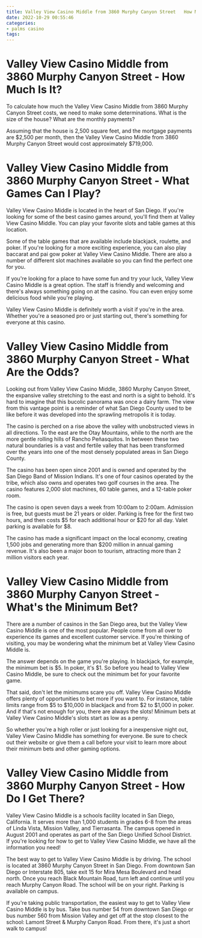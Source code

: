 ```yaml
---
title: Valley View Casino Middle from 3860 Murphy Canyon Street   How Much Is It
date: 2022-10-29 00:55:46
categories:
- palms casino
tags:
---
```



#  Valley View Casino Middle from 3860 Murphy Canyon Street - How Much Is It?

To calculate how much the Valley View Casino Middle from 3860 Murphy Canyon Street costs, we need to make some determinations. What is the size of the house? What are the monthly payments?

Assuming that the house is 2,500 square feet, and the mortgage payments are $2,500 per month, then the Valley View Casino Middle from 3860 Murphy Canyon Street would cost approximately $719,000.

#  Valley View Casino Middle from 3860 Murphy Canyon Street - What Games Can I Play?

Valley View Casino Middle is located in the heart of San Diego. If you're looking for some of the best casino games around, you'll find them at Valley View Casino Middle. You can play your favorite slots and table games at this location.

Some of the table games that are available include blackjack, roulette, and poker. If you're looking for a more exciting experience, you can also play baccarat and pai gow poker at Valley View Casino Middle. There are also a number of different slot machines available so you can find the perfect one for you.

If you're looking for a place to have some fun and try your luck, Valley View Casino Middle is a great option. The staff is friendly and welcoming and there's always something going on at the casino. You can even enjoy some delicious food while you're playing.

Valley View Casino Middle is definitely worth a visit if you're in the area. Whether you're a seasoned pro or just starting out, there's something for everyone at this casino.

#  Valley View Casino Middle from 3860 Murphy Canyon Street - What Are the Odds?

Looking out from Valley View Casino Middle, 3860 Murphy Canyon Street, the expansive valley stretching to the east and north is a sight to behold. It's hard to imagine that this bucolic panorama was once a dairy farm. The view from this vantage point is a reminder of what San Diego County used to be like before it was developed into the sprawling metropolis it is today.

The casino is perched on a rise above the valley with unobstructed views in all directions. To the east are the Otay Mountains, while to the north are the more gentle rolling hills of Rancho Peñasquitos. In between these two natural boundaries is a vast and fertile valley that has been transformed over the years into one of the most densely populated areas in San Diego County.

The casino has been open since 2001 and is owned and operated by the San Diego Band of Mission Indians. It's one of four casinos operated by the tribe, which also owns and operates two golf courses in the area. The casino features 2,000 slot machines, 60 table games, and a 12-table poker room.

The casino is open seven days a week from 10:00am to 2:00am. Admission is free, but guests must be 21 years or older. Parking is free for the first two hours, and then costs $5 for each additional hour or $20 for all day. Valet parking is available for $8.

The casino has made a significant impact on the local economy, creating 1,500 jobs and generating more than $200 million in annual gaming revenue. It's also been a major boon to tourism, attracting more than 2 million visitors each year.

#  Valley View Casino Middle from 3860 Murphy Canyon Street - What's the Minimum Bet?

There are a number of casinos in the San Diego area, but the Valley View Casino Middle is one of the most popular. People come from all over to experience its games and excellent customer service. If you're thinking of visiting, you may be wondering what the minimum bet at Valley View Casino Middle is.

The answer depends on the game you're playing. In blackjack, for example, the minimum bet is $5. In poker, it's $1. So before you head to Valley View Casino Middle, be sure to check out the minimum bet for your favorite game.

That said, don't let the minimums scare you off. Valley View Casino Middle offers plenty of opportunities to bet more if you want to. For instance, table limits range from $5 to $10,000 in blackjack and from $2 to $1,000 in poker. And if that's not enough for you, there are always the slots! Minimum bets at Valley View Casino Middle's slots start as low as a penny.

So whether you're a high roller or just looking for a inexpensive night out, Valley View Casino Middle has something for everyone. Be sure to check out their website or give them a call before your visit to learn more about their minimum bets and other gaming options.

#  Valley View Casino Middle from 3860 Murphy Canyon Street - How Do I Get There?

Valley View Casino Middle is a schools facility located in San Diego, California. It serves more than 1,000 students in grades 6-8 from the areas of Linda Vista, Mission Valley, and Tierrasanta. The campus opened in August 2001 and operates as part of the San Diego Unified School District. If you're looking for how to get to Valley View Casino Middle, we have all the information you need!

The best way to get to Valley View Casino Middle is by driving. The school is located at 3860 Murphy Canyon Street in San Diego. From downtown San Diego or Interstate 805, take exit 15 for Mira Mesa Boulevard and head north. Once you reach Black Mountain Road, turn left and continue until you reach Murphy Canyon Road. The school will be on your right. Parking is available on campus.

If you're taking public transportation, the easiest way to get to Valley View Casino Middle is by bus. Take bus number 54 from downtown San Diego or bus number 560 from Mission Valley and get off at the stop closest to the school: Lamont Street & Murphy Canyon Road. From there, it's just a short walk to campus!